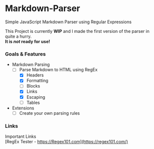 # Markdown-Parser
Simple JavaScript Markdown Parser using Regular Expressions

This Project is currently **WIP** and I made the first version of the parser in quite a hurry.\
**It is *not* ready for use!**

### Goals & Features
- Markdown Parsing
    - [ ] Parse Markdown to HTML using RegEx
        - [X] Headers
        - [X] Formatting
        - [ ] Blocks
        - [X] Links
        - [X] Escaping
        - [ ] Tables
- Extensions
    - [ ] Create your own parsing rules 

### Links
Important Links\
[RegEx Tester - https://Regex101.com](https://regex101.com/)
